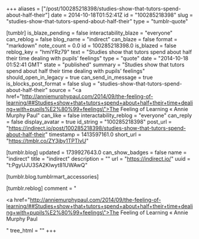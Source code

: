 +++
aliases = ["/post/100285218398/studies-show-that-tutors-spend-about-half-their"]
date = 2014-10-18T01:52:41Z
id = "100285218398"
slug = "studies-show-that-tutors-spend-about-half-their"
type = "tumblr-quote"

[tumblr]
is_blaze_pending = false
interactability_blaze = "everyone"
can_reblog = false
blog_name = "indirect"
can_blaze = false
format = "markdown"
note_count = 0.0
id = 100285218398.0
is_blazed = false
reblog_key = "hmiYRz79"
text = "Studies show that tutors spend about half their time dealing with pupils’ feelings"
type = "quote"
date = "2014-10-18 01:52:41 GMT"
state = "published"
summary = "Studies show that tutors spend about half their time dealing with pupils’ feelings"
should_open_in_legacy = true
can_send_in_message = true
is_blocks_post_format = false
slug = "studies-show-that-tutors-spend-about-half-their"
source = "<a href=\"http://anniemurphypaul.com/2014/09/the-feeling-of-learning/##Studies+show+that+tutors+spend+about+half+their+time+dealing+with+pupils%E2%80%99+feelings\">The Feeling of Learning « Annie Murphy Paul</a>"
can_like = false
interactability_reblog = "everyone"
can_reply = false
display_avatar = true
id_string = "100285218398"
post_url = "https://indirect.io/post/100285218398/studies-show-that-tutors-spend-about-half-their"
timestamp = 1413597161.0
short_url = "https://tmblr.co/ZY3jby1TPTlvU"

[tumblr.blog]
updated = 1739927643.0
can_show_badges = false
name = "indirect"
title = "indirect"
description = ""
url = "https://indirect.io/"
uuid = "t:PgyUJU3SA2Klwyt81UWAwQ"

[tumblr.blog.tumblrmart_accessories]

[tumblr.reblog]
comment = "<p><a href=\"http://anniemurphypaul.com/2014/09/the-feeling-of-learning/##Studies+show+that+tutors+spend+about+half+their+time+dealing+with+pupils%E2%80%99+feelings\">The Feeling of Learning « Annie Murphy Paul</a></p>"
tree_html = ""
+++
